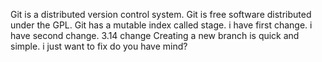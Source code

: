 Git is a distributed version control system.
Git is free software distributed under the GPL.
Git has a mutable index called stage.
i have first change.
i have second change.
3.14 change
Creating a new branch is quick and simple.
i just want to fix 
do you have mind?
